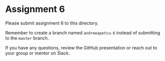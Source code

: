 # Assignment 6

Please submit assignment 6 to this directory.

Remember to create a branch named `andreeapetcu-6` 
instead of submitting to the `master` branch.

If you have any questions, review the GitHub presentation or reach
out to your group or mentor on Slack.
